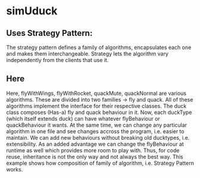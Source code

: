 # simUduck
## Uses Strategy Pattern:
The strategy pattern defines a family of algorithms, encapsulates each one and makes them interchangeable.
Strategy lets the algorithm vary independently from the clients that use it.

## Here
Here, flyWithWings, flyWithRocket, quackMute, quackNormal are various algorithms. These are divided into two families -> fly and quack. All of these algorithms implement the interface for their respective classes. The duck class composes (Has-a) fly and quack behaviour in it. Now, each duckType (which itself extends duck) can have whatever flyBehaviour or quackBehaviour it wants. At the same time, we can change any particular algorithm in one file and see changes accross the program, i.e. easier to maintain. We can add new behaviours without breaking old ducktypes, i.e. extensibility. As an added advantage we can change the flyBehaviour at runtime as well which provides more room to play with. 
Thus, for code reuse, inheritance is not the only way and not always the best way. This example shows how composition of family of algorithm, i.e. Strategy Pattern works.